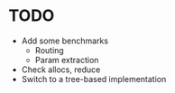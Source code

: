 # TODO

* Add some benchmarks
  - Routing
  - Param extraction
* Check allocs, reduce
* Switch to a tree-based implementation
